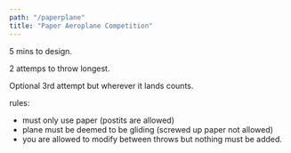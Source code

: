 ```yaml
---
path: "/paperplane"
title: "Paper Aeroplane Competition"
---
```


5 mins to design.

2 attemps to throw longest.

Optional 3rd attempt but wherever it lands counts.

rules:

- must only use paper (postits are allowed)
- plane must be deemed to be gliding (screwed up paper not allowed)
- you are allowed to modify between throws but nothing must be added.

